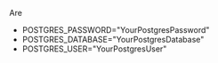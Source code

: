 Are
* POSTGRES_PASSWORD="YourPostgresPassword"
* POSTGRES_DATABASE="YourPostgresDatabase"
* POSTGRES_USER="YourPostgresUser"

